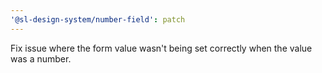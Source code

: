 ```yaml
---
'@sl-design-system/number-field': patch
---
```


Fix issue where the form value wasn't being set correctly when the value was a number.
